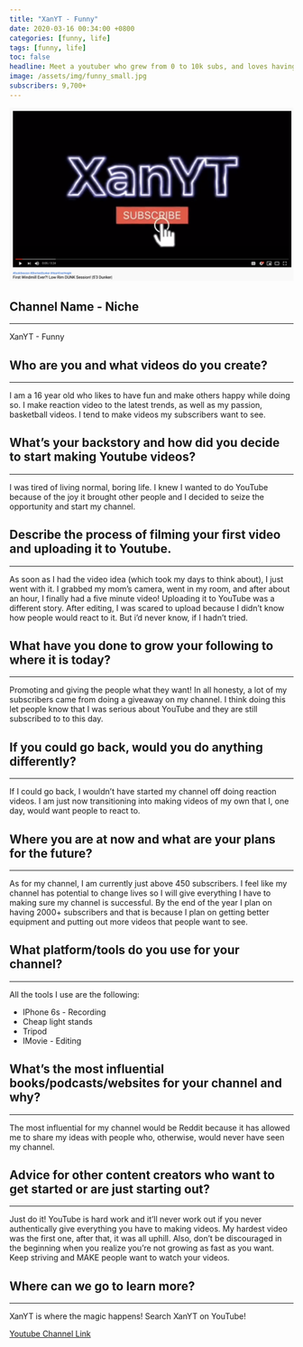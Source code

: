 ```yaml
---
title: "XanYT - Funny"
date: 2020-03-16 00:34:00 +0800
categories: [funny, life]
tags: [funny, life]
toc: false
headline: Meet a youtuber who grew from 0 to 10k subs, and loves having fun and making funny videos for his audience to watch.
image: /assets/img/funny_small.jpg
subscribers: 9,700+
---
```


[![Funny](/assets/img/funny.png)](https://www.youtube.com/watch?v=gMouy3dWi20)

## Channel Name - Niche
_______________________

XanYT - Funny


## Who are you and what videos do you create?
_____________________________________________

I am a 16 year old who likes to have fun and make others happy while doing so. I make reaction video to the latest trends, as well as my passion, basketball videos. I tend to make videos my subscribers want to see.


## What’s your backstory and how did you decide to start making Youtube videos?
_______________________________________________________________________________

I was tired of living normal, boring life. I knew I wanted to do YouTube because of the joy it brought other people and I decided to seize the opportunity and start my channel.


## Describe the process of filming your first video and uploading it to Youtube.
________________________________________________________________________________

As soon as I had the video idea (which took my days to think about), I just went with it. I grabbed my mom’s camera, went in my room, and after about an hour, I finally had a five minute video! Uploading it to YouTube was a different story. After editing, I was scared to upload because I didn’t know how people would react to it. But i’d never know, if I hadn’t tried.



## What have you done to grow your following to where it is today?
__________________________________________________________________

Promoting and giving the people what they want! In all honesty, a lot of my subscribers came from doing a giveaway on my channel. I think doing this let people know that I was serious about YouTube and they are still subscribed to to this day.

## If you could go back, would you do anything differently?
___________________________________________________________

If I could go back, I wouldn’t have started my channel off doing reaction videos. I am just now transitioning into making videos of my own that I, one day, would want people to react to.


## Where you are at now and what are your plans for the future?
_______________________________________________________________

As for my channel, I am currently just above 450 subscribers. I feel like my channel has potential to change lives so I will give everything I have to making sure my channel is successful. By the end of the year I plan on having 2000+ subscribers and that is because I plan on getting better equipment and putting out more videos that people want to see.


## What platform/tools do you use for your channel?
___________________________________________________

All the tools I use are the following:
- IPhone 6s - Recording
- Cheap light stands
- Tripod
- IMovie - Editing



## What’s the most influential books/podcasts/websites for your channel and why?
________________________________________________________________________________

The most influential for my channel would be Reddit because it has allowed me to share my ideas with people who, otherwise, would never have seen my channel.

## Advice for other content creators who want to get started or are just starting out?
______________________________________________________________________________________

Just do it! YouTube is hard work and it’ll never work out if you never authentically give everything you have to making videos. My hardest video was the first one, after that, it was all uphill. Also, don’t be discouraged in the beginning when you realize you’re not growing as fast as you want. Keep striving and MAKE people want to watch your videos.


## Where can we go to learn more?
_________________________________

XanYT is where the magic happens! Search XanYT on YouTube!

[Youtube Channel Link](https://www.youtube.com/channel/UCGYUKRaGNSm5i8Le0sJ-DYQ)
